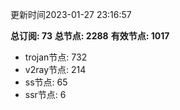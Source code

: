 更新时间2023-01-27 23:16:57

**总订阅: 73**
**总节点: 2288**
**有效节点: 1017**
- trojan节点: 732
- v2ray节点: 214
- ss节点: 65
- ssr节点: 6
